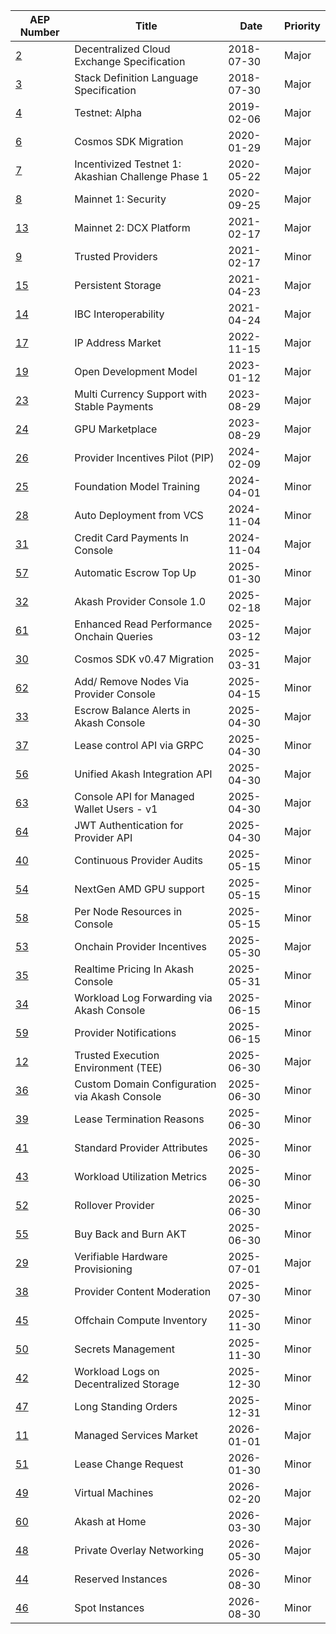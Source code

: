 | AEP Number | Title | Date | Priority |
| --- | --- | --- | --- |
| [2](spec/aep-2) | Decentralized Cloud Exchange Specification | 2018-07-30 | Major |
| [3](spec/aep-3) | Stack Definition Language Specification | 2018-07-30 | Major |
| [4](spec/aep-4) | Testnet: Alpha | 2019-02-06 | Major |
| [6](spec/aep-6) | Cosmos SDK Migration | 2020-01-29 | Major |
| [7](spec/aep-7) | Incentivized Testnet 1: Akashian Challenge Phase 1 | 2020-05-22 | Major |
| [8](spec/aep-8) | Mainnet 1: Security | 2020-09-25 | Major |
| [13](spec/aep-13) | Mainnet 2: DCX Platform | 2021-02-17 | Major |
| [9](spec/aep-9) | Trusted Providers | 2021-02-17 | Minor |
| [15](spec/aep-15) | Persistent Storage | 2021-04-23 | Major |
| [14](spec/aep-14) | IBC Interoperability | 2021-04-24 | Major |
| [17](spec/aep-17) | IP Address Market | 2022-11-15 | Major |
| [19](spec/aep-19) | Open Development Model | 2023-01-12 | Major |
| [23](spec/aep-23) | Multi Currency Support with Stable Payments | 2023-08-29 | Major |
| [24](spec/aep-24) | GPU Marketplace | 2023-08-29 | Major |
| [26](spec/aep-26) | Provider Incentives Pilot (PIP) | 2024-02-09 | Major |
| [25](spec/aep-25) | Foundation Model Training | 2024-04-01 | Minor |
| [28](spec/aep-28) | Auto Deployment from VCS | 2024-11-04 | Minor |
| [31](spec/aep-31) | Credit Card Payments In Console | 2024-11-04 | Major |
| [57](spec/aep-57) | Automatic Escrow Top Up | 2025-01-30 | Minor |
| [32](spec/aep-32) | Akash Provider Console 1.0 | 2025-02-18 | Major |
| [61](spec/aep-61) | Enhanced Read Performance Onchain Queries | 2025-03-12 | Major |
| [30](spec/aep-30) | Cosmos SDK v0.47 Migration | 2025-03-31 | Major |
| [62](spec/aep-62) | Add/ Remove Nodes Via Provider Console | 2025-04-15 | Minor |
| [33](spec/aep-33) | Escrow Balance Alerts in Akash Console | 2025-04-30 | Major |
| [37](spec/aep-37) | Lease control API via GRPC | 2025-04-30 | Minor |
| [56](spec/aep-56) | Unified Akash Integration API | 2025-04-30 | Major |
| [63](spec/aep-63) | Console API for Managed Wallet Users - v1 | 2025-04-30 | Major |
| [64](spec/aep-64) | JWT Authentication for Provider API | 2025-04-30 | Major |
| [40](spec/aep-40) | Continuous Provider Audits | 2025-05-15 | Minor |
| [54](spec/aep-54) | NextGen AMD GPU support | 2025-05-15 | Minor |
| [58](spec/aep-58) | Per Node Resources in Console | 2025-05-15 | Minor |
| [53](spec/aep-53) | Onchain Provider Incentives | 2025-05-30 | Major |
| [35](spec/aep-35) | Realtime Pricing In Akash Console | 2025-05-31 | Minor |
| [34](spec/aep-34) | Workload Log Forwarding via Akash Console | 2025-06-15 | Minor |
| [59](spec/aep-59) | Provider Notifications | 2025-06-15 | Minor |
| [12](spec/aep-12) | Trusted Execution Environment (TEE) | 2025-06-30 | Major |
| [36](spec/aep-36) | Custom Domain Configuration via Akash Console | 2025-06-30 | Minor |
| [39](spec/aep-39) | Lease Termination Reasons | 2025-06-30 | Minor |
| [41](spec/aep-41) | Standard Provider Attributes | 2025-06-30 | Minor |
| [43](spec/aep-43) | Workload Utilization Metrics | 2025-06-30 | Minor |
| [52](spec/aep-52) | Rollover Provider | 2025-06-30 | Minor |
| [55](spec/aep-55) | Buy Back and Burn AKT | 2025-06-30 | Minor |
| [29](spec/aep-29) | Verifiable Hardware Provisioning | 2025-07-01 | Major |
| [38](spec/aep-38) | Provider Content Moderation | 2025-07-30 | Minor |
| [45](spec/aep-45) | Offchain Compute Inventory | 2025-11-30 | Minor |
| [50](spec/aep-50) | Secrets Management | 2025-11-30 | Minor |
| [42](spec/aep-42) | Workload Logs on Decentralized Storage | 2025-12-30 | Minor |
| [47](spec/aep-47) | Long Standing Orders | 2025-12-31 | Minor |
| [11](spec/aep-11) | Managed Services Market | 2026-01-01 | Major |
| [51](spec/aep-51) | Lease Change Request | 2026-01-30 | Minor |
| [49](spec/aep-49) | Virtual Machines | 2026-02-20 | Major |
| [60](spec/aep-60) | Akash at Home | 2026-03-30 | Major |
| [48](spec/aep-48) | Private Overlay Networking | 2026-05-30 | Major |
| [44](spec/aep-44) | Reserved Instances | 2026-08-30 | Minor |
| [46](spec/aep-46) | Spot Instances | 2026-08-30 | Minor |